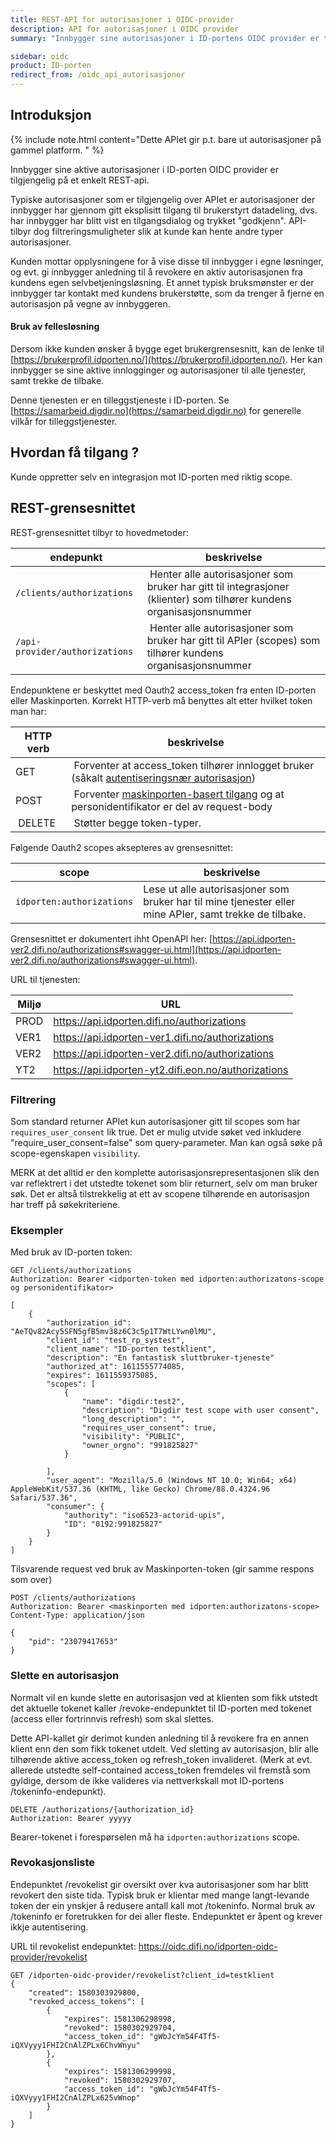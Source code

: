 ```yaml
---
title: REST-API for autorisasjoner i OIDC-provider
description: API for autorisasjoner i OIDC provider
summary: "Innbygger sine autorisasjoner i ID-portens OIDC provider er tilgjengelig på et REST-api, for kundens egen oversikt.  Typiske autorisasjoner er såkalte langt-levende innlogginger til mobil-apper."

sidebar: oidc
product: ID-porten
redirect_from: /oidc_api_autorisasjoner
---
```


## Introduksjon


 {% include note.html content="Dette APIet gir p.t. bare ut autorisasjoner på gammel platform. " %}

Innbygger sine aktive autorisasjoner i ID-porten OIDC provider er tilgjengelig på et enkelt REST-api.

Typiske autorisasjoner som er tilgjengelig over APIet er autorisasjoner der innbygger har gjennom gitt eksplisitt tilgang til brukerstyrt datadeling, dvs. har innbygger har blitt vist en tilgangsdialog og trykket "godkjenn".  API-tilbyr dog filtreringsmuligheter slik at kunde kan hente andre typer autorisasjoner.

Kunden mottar opplysningene for å vise disse til innbygger i egne løsninger, og evt. gi innbygger anledning til å revokere en aktiv autorisasjonen fra kundens egen selvbetjeningsløsning.  Et annet typisk bruksmønster er der innbygger tar kontakt med kundens brukerstøtte, som da trenger å fjerne en autorisasjon på vegne av innbyggeren.

#### Bruk av fellesløsning

Dersom ikke kunden ønsker å bygge eget brukergrensesnitt, kan de lenke til [https://brukerprofil.idporten.no/](https://brukerprofil.idporten.no/).  Her kan innbygger se sine aktive innlogginger og autorisasjoner til alle tjenester, samt trekke de tilbake.

Denne tjenesten er en tilleggstjeneste i ID-porten. Se [https://samarbeid.digdir.no](https://samarbeid.digdir.no) for generelle vilkår for tilleggstjenester.


## Hvordan få tilgang ?

Kunde oppretter selv en integrasjon mot ID-porten med riktig scope.


## REST-grensesnittet


REST-grensesnittet tilbyr to hovedmetoder:

|endepunkt|beskrivelse|
|-|-|
| `/clients/authorizations` | Henter alle autorisasjoner som bruker har gitt til integrasjoner (klienter) som tilhører kundens organisasjonsnummer |
| `/api-provider/authorizations` | Henter alle autorisasjoner som bruker har gitt til APIer (scopes) som tilhører kundens organisasjonsnummer |



Endepunktene er beskyttet med Oauth2 access_token fra enten ID-porten eller Maskinporten.   Korrekt HTTP-verb må benyttes alt etter hvilket token man har:

| HTTP verb| beskrivelse|
|-|-|
| GET | Forventer at access_token tilhører innlogget bruker (såkalt [autentiseringsnær autorisasjon]({{site.baseurl}}/docs/idporten/oidc/oidc_auth_oauth2)) |
| POST | Forventer [maskinporten-basert tilgang]({{site.baseurl}}/docs/Maskinporten/maskinporten_auth_server-to-server-oauth2) og at personidentifikator er del av request-body |
| DELETE | Støtter begge token-typer.  |


Følgende Oauth2 scopes aksepteres av grensesnittet:

| scope | beskrivelse |
| - | - |   
| `idporten:authorizations`  |  Lese ut alle autorisasjoner som bruker har til mine tjenester eller mine APIer, samt trekke de tilbake.  |


Grensesnittet er dokumentert ihht OpenAPI her: [https://api.idporten-ver2.difi.no/authorizations#swagger-ui.html](https://api.idporten-ver2.difi.no/authorizations#swagger-ui.html).

URL til tjenesten:

| Miljø | URL |
|-|-|
|PROD  | https://api.idporten.difi.no/authorizations  |
|VER1  | https://api.idporten-ver1.difi.no/authorizations |
|VER2  | https://api.idporten-ver2.difi.no/authorizations  |
|YT2   | https://api.idporten-yt2.difi.eon.no/authorizations |


### Filtrering

Som standard returner APIet kun autorisasjoner gitt til scopes som har `requires_user_consent` lik true.  Det er mulig utvide søket ved inkludere "require_user_consent=false" som query-parameter.  Man kan også søke på scope-egenskapen `visibility`.

MERK at det alltid er den komplette autorisasjonsrepresentasjonen slik den var reflektrert i det utstedte tokenet som blir returnert, selv om man bruker søk.  Det er altså tilstrekkelig at ett av scopene tilhørende en autorisasjon har treff på søkekriteriene.

### Eksempler

Med bruk av ID-porten token:

```
GET /clients/authorizations
Authorization: Bearer <idporten-token med idporten:authorizatons-scope og personidentifikator>

[
    {
        "authorization_id": "AeTQv82Acy5SFN5gfB5mv38z6C3c5p1T7WtLYwn0lMU",
        "client_id": "test_rp_systest",
        "client_name": "ID-porten testklient",
        "description": "En fantastisk sluttbruker-tjeneste"
        "authorized_at": 1611555774085,
        "expires": 1611559375085,
        "scopes": [
            {
                "name": "digdir:test2",
                "description": "Digdir test scope with user consent",
                "long_description": "",
                "requires_user_consent": true,
                "visibility": "PUBLIC",
                "owner_orgno": "991825827"
            }

        ],
        "user_agent": "Mozilla/5.0 (Windows NT 10.0; Win64; x64) AppleWebKit/537.36 (KHTML, like Gecko) Chrome/88.0.4324.96 Safari/537.36",
        "consumer": {
            "authority": "iso6523-actorid-upis",
            "ID": "0192:991825827"
        }
    }
]

```

Tilsvarende request ved bruk av Maskinporten-token (gir samme respons som over)

```
POST /clients/authorizations
Authorization: Bearer <maskinporten med idporten:authorizatons-scope>
Content-Type: application/json

{
    "pid": "23079417653"
}

```


### Slette en autorisasjon

Normalt vil en kunde slette en autorisasjon ved at klienten som fikk utstedt det aktuelle tokenet kaller /revoke-endepunktet til ID-porten med tokenet (access eller fortrinnvis refresh) som skal slettes.

Dette API-kallet gir derimot kunden anledning til å revokere fra en annen klient enn den som fikk tokenet utdelt.  Ved sletting av autorisasjon, blir alle tilhørende aktive access_token og refresh_token invalideret. (Merk at evt. allerede utstedte self-contained access_token fremdeles vil fremstå som gyldige, dersom de ikke valideres via nettverkskall mot ID-portens /tokeninfo-endepunkt).

```
DELETE /authorizations/{authorization_id}
Authorization: Bearer yyyyy
```
Bearer-tokenet i forespørselen må ha `idporten:authorizations` scope.

### Revokasjonsliste
Endepunktet /revokelist gir oversikt over kva autorisasjoner som har blitt revokert den siste tida. Typisk bruk er klientar med mange langt-levande token der ein ynskjer å redusere antall kall mot /tokeninfo. Normal bruk av /tokeninfo er foretrukken for dei aller fleste. Endepunktet er åpent og krever ikkje autentisering.

URL til revokelist endepunktet: https://oidc.difi.no/idporten-oidc-provider/revokelist

```
GET /idporten-oidc-provider/revokelist?client_id=testklient
{
    "created": 1580303929800,
    "revoked_access_tokens": [
        {
            "expires": 1581306298998,
            "revoked": 1580302929704,
            "access_token_id": "gWbJcYm54F4Tf5-iQXVyyy1FHI2CnAlZPLx6ChvWnyu"
        },
        {
            "expires": 1581306299998,
            "revoked": 1580302929707,
            "access_token_id": "gWbJcYm54F4Tf5-iQXVyyy1FHI2CnAlZPLx625vWnop"
        }
    ]
}
```
